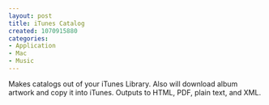 ```yaml
--- 
layout: post
title: iTunes Catalog
created: 1070915880
categories: 
- Application
- Mac
- Music
---
```

Makes catalogs out of your iTunes Library. Also will download album artwork and copy it into iTunes. Outputs to HTML, PDF, plain text, and XML.

